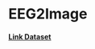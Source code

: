 # EEG2Image

#### [Link Dataset](https://drive.google.com/file/d/1ZQCunu3lGUyNmRt12QXuZO_k_JbVJP_V/view?usp=sharing)

